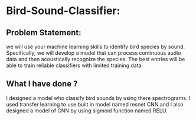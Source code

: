 # Bird-Sound-Classifier:

## Problem Statement:
we will use your machine learning skills to identify bird species by sound. Specifically, we will develop a model that can process continuous audio data
and then acoustically recognize the species. The best entries will be able to train reliable classifiers with limited training data.


## What I have done ?

I designed a model who classify bird sounds by using there spectrograms. I used transfer learning to use built in model named resnet CNN and I also designed a model of CNN by using sigmoid function named RELU.

